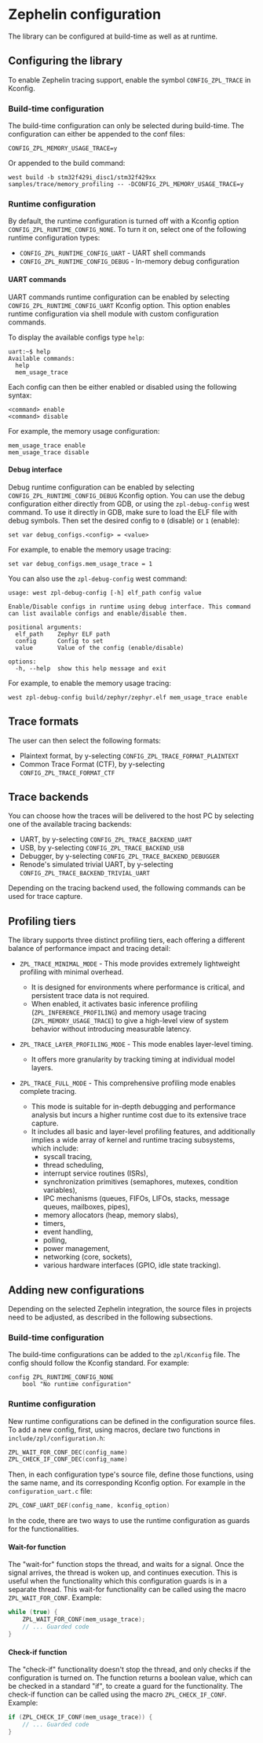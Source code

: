 # Zephelin configuration

The library can be configured at build-time as well as at runtime.

## Configuring the library

To enable Zephelin tracing support, enable the symbol `CONFIG_ZPL_TRACE` in Kconfig.

### Build-time configuration

The build-time configuration can only be selected during build-time.
The configuration can either be appended to the conf files:

```
CONFIG_ZPL_MEMORY_USAGE_TRACE=y
```

Or appended to the build command:

```
west build -b stm32f429i_disc1/stm32f429xx samples/trace/memory_profiling -- -DCONFIG_ZPL_MEMORY_USAGE_TRACE=y
```

### Runtime configuration

By default, the runtime configuration is turned off with a Kconfig option `CONFIG_ZPL_RUNTIME_CONFIG_NONE`.
To turn it on, select one of the following runtime configuration types:

* `CONFIG_ZPL_RUNTIME_CONFIG_UART` - UART shell commands
* `CONFIG_ZPL_RUNTIME_CONFIG_DEBUG` - In-memory debug configuration

#### UART commands

UART commands runtime configuration can be enabled by selecting `CONFIG_ZPL_RUNTIME_CONFIG_UART` Kconfig option.
This option enables runtime configuration via shell module with custom configuration commands.

To display the available configs type `help`:

```
uart:~$ help
Available commands:
  help
  mem_usage_trace
```

Each config can then be either enabled or disabled using the following syntax:

```
<command> enable
<command> disable
```

For example, the memory usage configuration:

```
mem_usage_trace enable
mem_usage_trace disable
```

#### Debug interface

Debug runtime configuration can be enabled by selecting `CONFIG_ZPL_RUNTIME_CONFIG_DEBUG` Kconfig option.
You can use the debug configuration either directly from GDB, or using the `zpl-debug-config` west command.
To use it directly in GDB, make sure to load the ELF file with debug symbols.
Then set the desired config to `0` (disable) or `1` (enable):

```
set var debug_configs.<config> = <value>
```

For example, to enable the memory usage tracing:

```
set var debug_configs.mem_usage_trace = 1
```

You can also use the `zpl-debug-config` west command:

```
usage: west zpl-debug-config [-h] elf_path config value

Enable/Disable configs in runtime using debug interface. This command can list available configs and enable/disable them.

positional arguments:
  elf_path    Zephyr ELF path
  config      Config to set
  value       Value of the config (enable/disable)

options:
  -h, --help  show this help message and exit
```

For example, to enable the memory usage tracing:

```
west zpl-debug-config build/zephyr/zephyr.elf mem_usage_trace enable
```

## Trace formats

The user can then select the following formats:

* Plaintext format, by y-selecting `CONFIG_ZPL_TRACE_FORMAT_PLAINTEXT`
* Common Trace Format (CTF), by y-selecting `CONFIG_ZPL_TRACE_FORMAT_CTF`

## Trace backends

You can choose how the traces will be delivered to the host PC by selecting one of the available tracing backends:

* UART, by y-selecting `CONFIG_ZPL_TRACE_BACKEND_UART`
* USB, by y-selecting `CONFIG_ZPL_TRACE_BACKEND_USB`
* Debugger, by y-selecting `CONFIG_ZPL_TRACE_BACKEND_DEBUGGER`
* Renode's simulated trivial UART, by y-selecting `CONFIG_ZPL_TRACE_BACKEND_TRIVIAL_UART`

Depending on the tracing backend used, the following commands can be used for trace capture.

## Profiling tiers

The library supports three distinct profiling tiers, each offering a different balance of performance impact and tracing detail:
* `ZPL_TRACE_MINIMAL_MODE` - This mode provides extremely lightweight profiling with minimal overhead.
  * It is designed for environments where performance is critical, and persistent trace data is not required.
  * When enabled, it activates basic inference profiling (`ZPL_INFERENCE_PROFILING`) and memory usage tracing (`ZPL_MEMORY_USAGE_TRACE`) to give a high-level view of system behavior without introducing measurable latency.

* `ZPL_TRACE_LAYER_PROFILING_MODE` - This mode enables layer-level timing.
  * It offers more granularity by tracking timing at individual model layers.

* `ZPL_TRACE_FULL_MODE` - This comprehensive profiling mode enables complete tracing.
  * This mode is suitable for in-depth debugging and performance analysis but incurs a higher runtime cost due to its extensive trace capture.
  * It includes all basic and layer-level profiling features, and additionally implies a wide array of kernel and runtime tracing subsystems, which include:
    * syscall tracing,
    * thread scheduling,
    * interrupt service routines (ISRs),
    * synchronization primitives (semaphores, mutexes, condition variables),
    * IPC mechanisms (queues, FIFOs, LIFOs, stacks, message queues, mailboxes, pipes),
    * memory allocators (heap, memory slabs),
    * timers,
    * event handling,
    * polling,
    * power management,
    * networking (core, sockets),
    * various hardware interfaces (GPIO, idle state tracking).

## Adding new configurations

Depending on the selected Zephelin integration, the source files in projects need to be adjusted, as described in the following subsections.

### Build-time configuration

The build-time configurations can be added to the `zpl/Kconfig` file.
The config should follow the Kconfig standard.
For example:

```
config ZPL_RUNTIME_CONFIG_NONE
	bool "No runtime configuration"
```

### Runtime configuration

New runtime configurations can be defined in the configuration source files.
To add a new config, first, using macros, declare two functions in `include/zpl/configuration.h`:

```c
ZPL_WAIT_FOR_CONF_DEC(config_name)
ZPL_CHECK_IF_CONF_DEC(config_name)
```

Then, in each configuration type's source file, define those functions, using the same name, and its corresponding Kconfig option.
For example in the `configuration_uart.c` file:

```c
ZPL_CONF_UART_DEF(config_name, kconfig_option)
```

In the code, there are two ways to use the runtime configuration as guards for the functionalities.

#### Wait-for function

The "wait-for" function stops the thread, and waits for a signal.
Once the signal arrives, the thread is woken up, and continues execution.
This is useful when the functionality which this configuration guards is in a separate thread.
This wait-for functionality can be called using the macro `ZPL_WAIT_FOR_CONF`.
Example:

```c
while (true) {
    ZPL_WAIT_FOR_CONF(mem_usage_trace);
    // ... Guarded code
}
```

#### Check-if function

The "check-if" functionality doesn't stop the thread, and only checks if the configuration is turned on.
The function returns a boolean value, which can be checked in a standard "if", to create a guard for the functionality.
The check-if function can be called using the macro `ZPL_CHECK_IF_CONF`.
Example:

```c
if (ZPL_CHECK_IF_CONF(mem_usage_trace)) {
    // ... Guarded code
}
```
